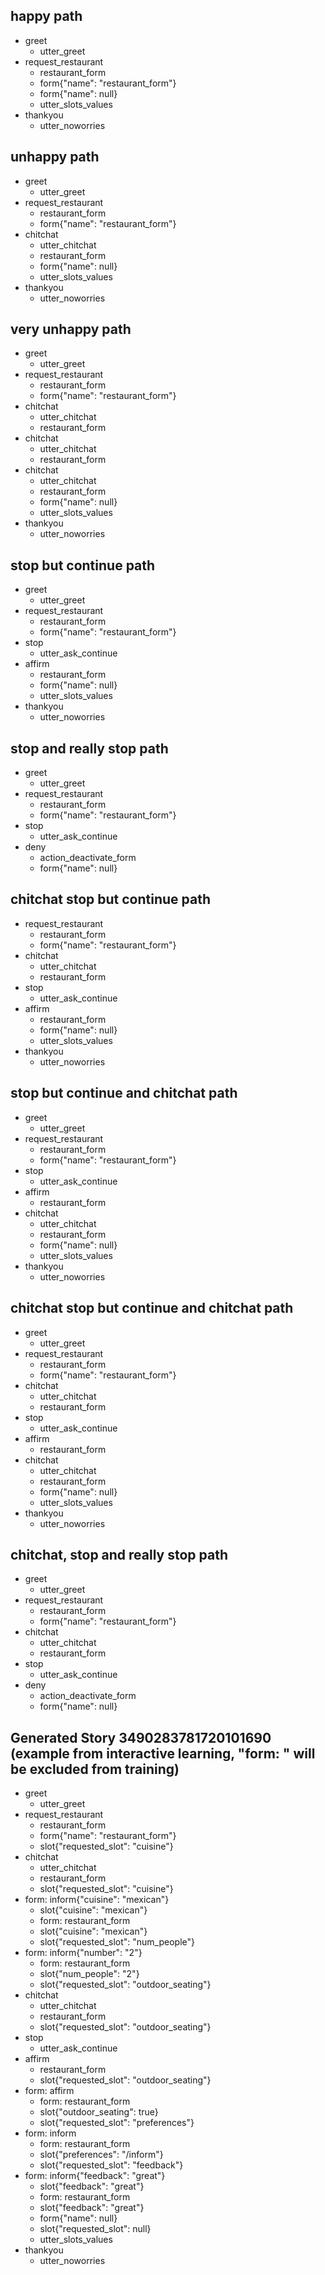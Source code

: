 ## happy path
* greet
    - utter_greet
* request_restaurant
    - restaurant_form
    - form{"name": "restaurant_form"}
    - form{"name": null}
    - utter_slots_values
* thankyou
    - utter_noworries

## unhappy path
* greet
    - utter_greet
* request_restaurant
    - restaurant_form
    - form{"name": "restaurant_form"}
* chitchat
    - utter_chitchat
    - restaurant_form
    - form{"name": null}
    - utter_slots_values
* thankyou
    - utter_noworries

## very unhappy path
* greet
    - utter_greet
* request_restaurant
    - restaurant_form
    - form{"name": "restaurant_form"}
* chitchat
    - utter_chitchat
    - restaurant_form
* chitchat
    - utter_chitchat
    - restaurant_form
* chitchat
    - utter_chitchat
    - restaurant_form
    - form{"name": null}
    - utter_slots_values
* thankyou
    - utter_noworries

## stop but continue path
* greet
    - utter_greet
* request_restaurant
    - restaurant_form
    - form{"name": "restaurant_form"}
* stop
    - utter_ask_continue
* affirm
    - restaurant_form
    - form{"name": null}
    - utter_slots_values
* thankyou
    - utter_noworries

## stop and really stop path
* greet
    - utter_greet
* request_restaurant
    - restaurant_form
    - form{"name": "restaurant_form"}
* stop
    - utter_ask_continue
* deny
    - action_deactivate_form
    - form{"name": null}

## chitchat stop but continue path
* request_restaurant
    - restaurant_form
    - form{"name": "restaurant_form"}
* chitchat
    - utter_chitchat
    - restaurant_form
* stop
    - utter_ask_continue
* affirm
    - restaurant_form
    - form{"name": null}
    - utter_slots_values
* thankyou
    - utter_noworries

## stop but continue and chitchat path
* greet
    - utter_greet
* request_restaurant
    - restaurant_form
    - form{"name": "restaurant_form"}
* stop
    - utter_ask_continue
* affirm
    - restaurant_form
* chitchat
    - utter_chitchat
    - restaurant_form
    - form{"name": null}
    - utter_slots_values
* thankyou
    - utter_noworries

## chitchat stop but continue and chitchat path
* greet
    - utter_greet
* request_restaurant
    - restaurant_form
    - form{"name": "restaurant_form"}
* chitchat
    - utter_chitchat
    - restaurant_form
* stop
    - utter_ask_continue
* affirm
    - restaurant_form
* chitchat
    - utter_chitchat
    - restaurant_form
    - form{"name": null}
    - utter_slots_values
* thankyou
    - utter_noworries

## chitchat, stop and really stop path
* greet
    - utter_greet
* request_restaurant
    - restaurant_form
    - form{"name": "restaurant_form"}
* chitchat
    - utter_chitchat
    - restaurant_form
* stop
    - utter_ask_continue
* deny
    - action_deactivate_form
    - form{"name": null}

## Generated Story 3490283781720101690 (example from interactive learning, "form: " will be excluded from training)
* greet
    - utter_greet
* request_restaurant
    - restaurant_form
    - form{"name": "restaurant_form"}
    - slot{"requested_slot": "cuisine"}
* chitchat
    - utter_chitchat  <!-- restaurant_form was predicted by FormPolicy and rejected, other policy predicted utter_chitchat -->
    - restaurant_form
    - slot{"requested_slot": "cuisine"}
* form: inform{"cuisine": "mexican"}
    - slot{"cuisine": "mexican"}
    - form: restaurant_form
    - slot{"cuisine": "mexican"}
    - slot{"requested_slot": "num_people"}
* form: inform{"number": "2"}
    - form: restaurant_form
    - slot{"num_people": "2"}
    - slot{"requested_slot": "outdoor_seating"}
* chitchat
    - utter_chitchat
    - restaurant_form
    - slot{"requested_slot": "outdoor_seating"}
* stop
    - utter_ask_continue
* affirm
    - restaurant_form  <!-- FormPolicy predicted FormValidation(False), other policy predicted restaurant_form -->
    - slot{"requested_slot": "outdoor_seating"}
* form: affirm
    - form: restaurant_form
    - slot{"outdoor_seating": true}
    - slot{"requested_slot": "preferences"}
* form: inform
    - form: restaurant_form
    - slot{"preferences": "/inform"}
    - slot{"requested_slot": "feedback"}
* form: inform{"feedback": "great"}
    - slot{"feedback": "great"}
    - form: restaurant_form
    - slot{"feedback": "great"}
    - form{"name": null}
    - slot{"requested_slot": null}
    - utter_slots_values
* thankyou
    - utter_noworries
